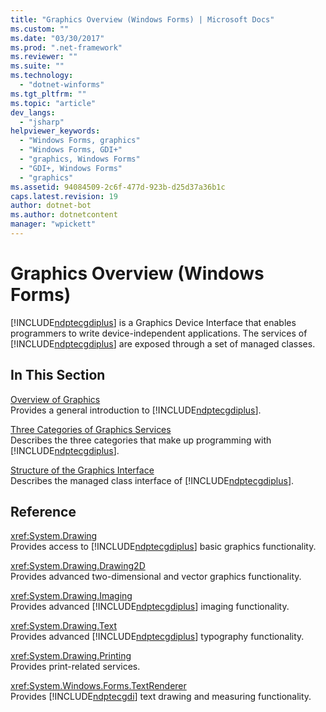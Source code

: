 ```yaml
---
title: "Graphics Overview (Windows Forms) | Microsoft Docs"
ms.custom: ""
ms.date: "03/30/2017"
ms.prod: ".net-framework"
ms.reviewer: ""
ms.suite: ""
ms.technology: 
  - "dotnet-winforms"
ms.tgt_pltfrm: ""
ms.topic: "article"
dev_langs: 
  - "jsharp"
helpviewer_keywords: 
  - "Windows Forms, graphics"
  - "Windows Forms, GDI+"
  - "graphics, Windows Forms"
  - "GDI+, Windows Forms"
  - "graphics"
ms.assetid: 94084509-2c6f-477d-923b-d25d37a36b1c
caps.latest.revision: 19
author: dotnet-bot
ms.author: dotnetcontent
manager: "wpickett"
---
```

# Graphics Overview (Windows Forms)
[!INCLUDE[ndptecgdiplus](../../../../includes/ndptecgdiplus-md.md)] is a Graphics Device Interface that enables programmers to write device-independent applications. The services of [!INCLUDE[ndptecgdiplus](../../../../includes/ndptecgdiplus-md.md)] are exposed through a set of managed classes.  
  
## In This Section  
 [Overview of Graphics](../../../../docs/framework/winforms/advanced/overview-of-graphics.md)  
 Provides a general introduction to [!INCLUDE[ndptecgdiplus](../../../../includes/ndptecgdiplus-md.md)].  
  
 [Three Categories of Graphics Services](../../../../docs/framework/winforms/advanced/three-categories-of-graphics-services.md)  
 Describes the three categories that make up programming with [!INCLUDE[ndptecgdiplus](../../../../includes/ndptecgdiplus-md.md)].  
  
 [Structure of the Graphics Interface](../../../../docs/framework/winforms/advanced/structure-of-the-graphics-interface.md)  
 Describes the managed class interface of [!INCLUDE[ndptecgdiplus](../../../../includes/ndptecgdiplus-md.md)].  
  
## Reference  
 <xref:System.Drawing>  
 Provides access to [!INCLUDE[ndptecgdiplus](../../../../includes/ndptecgdiplus-md.md)] basic graphics functionality.  
  
 <xref:System.Drawing.Drawing2D>  
 Provides advanced two-dimensional and vector graphics functionality.  
  
 <xref:System.Drawing.Imaging>  
 Provides advanced [!INCLUDE[ndptecgdiplus](../../../../includes/ndptecgdiplus-md.md)] imaging functionality.  
  
 <xref:System.Drawing.Text>  
 Provides advanced [!INCLUDE[ndptecgdiplus](../../../../includes/ndptecgdiplus-md.md)] typography functionality.  
  
 <xref:System.Drawing.Printing>  
 Provides print-related services.  
  
 <xref:System.Windows.Forms.TextRenderer>  
 Provides [!INCLUDE[ndptecgdi](../../../../includes/ndptecgdi-md.md)] text drawing and measuring functionality.